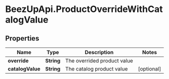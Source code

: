 # BeezUpApi.ProductOverrideWithCatalogValue

## Properties
Name | Type | Description | Notes
------------ | ------------- | ------------- | -------------
**override** | **String** | The overrided product value | 
**catalogValue** | **String** | The catalog product value | [optional] 


